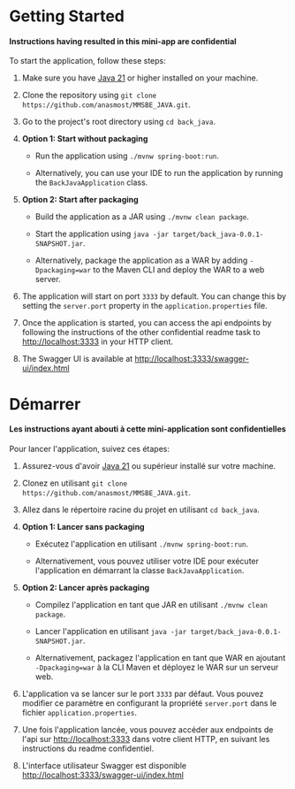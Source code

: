 # Getting Started

#### Instructions having resulted in this mini-app are confidential

To start the application, follow these steps:

1. Make sure you have [Java 21](https://www.oracle.com/java/technologies/javase/jdk21-archive-downloads.html) or higher installed on your machine.

2. Clone the repository using `git clone https://github.com/anasmost/MMSBE_JAVA.git`.

3. Go to the project's root directory using `cd back_java`.

4. **Option 1: Start without packaging**

   - Run the application using `./mvnw spring-boot:run`.

   - Alternatively, you can use your IDE to run the application by running the `BackJavaApplication` class.

5. **Option 2: Start after packaging**

   - Build the application as a JAR using `./mvnw clean package`.

   - Start the application using `java -jar target/back_java-0.0.1-SNAPSHOT.jar`.

   - Alternatively, package the application as a WAR by adding `-Dpackaging=war` to the Maven CLI and deploy the WAR to a web server.

6. The application will start on port `3333` by default. You can change this by setting the `server.port` property in the `application.properties` file.

7. Once the application is started, you can access the api endpoints by following the instructions of the other confidential readme task to [http://localhost:3333](http://localhost:3333) in your HTTP client.

8. The Swagger UI is available at [http://localhost:3333/swagger-ui/index.html](http://localhost:3333/swagger-ui/index.html)

# Démarrer

#### Les instructions ayant abouti à cette mini-application sont confidentielles

Pour lancer l'application, suivez ces étapes:

1. Assurez-vous d'avoir [Java 21](https://www.oracle.com/java/technologies/javase/jdk21-archive-downloads.html) ou supérieur installé sur votre machine.

2. Clonez en utilisant `git clone https://github.com/anasmost/MMSBE_JAVA.git`.

3. Allez dans le répertoire racine du projet en utilisant `cd back_java`.

4. **Option 1: Lancer sans packaging**

   - Exécutez l'application en utilisant `./mvnw spring-boot:run`.

   - Alternativement, vous pouvez utiliser votre IDE pour exécuter l'application en démarrant la classe `BackJavaApplication`.

5. **Option 2: Lancer après packaging**

   - Compilez l'application en tant que JAR en utilisant `./mvnw clean package`.

   - Lancer l'application en utilisant `java -jar target/back_java-0.0.1-SNAPSHOT.jar`.

   - Alternativement, packagez l'application en tant que WAR en ajoutant `-Dpackaging=war` à la CLI Maven et déployez le WAR sur un serveur web.

6. L'application va se lancer sur le port `3333` par défaut. Vous pouvez modifier ce paramètre en configurant la propriété `server.port` dans le fichier `application.properties`.

7. Une fois l'application lancée, vous pouvez accéder aux endpoints de l'api sur [http://localhost:3333](http://localhost:3333) dans votre client HTTP, en suivant les instructions du readme confidentiel.

8. L'interface utilisateur Swagger est disponible [http://localhost:3333/swagger-ui/index.html](http://localhost:3333/swagger-ui/index.html)
